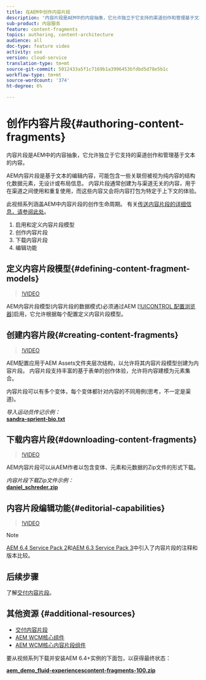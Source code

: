 ```yaml
---
title: 在AEM中创作内容片段
description: '内容片段是AEM中的内容抽象，它允许独立于它支持的渠道创作和管理基于文本的内容。 '
sub-product: 内容服务
feature: content-fragments
topics: authoring, content-architecture
audience: all
doc-type: feature video
activity: use
version: cloud-service
translation-type: tm+mt
source-git-commit: 5012433a5f1c7169b1a3996453bfdbd5d78e5b1c
workflow-type: tm+mt
source-wordcount: '374'
ht-degree: 6%

---
```



# 创作内容片段{#authoring-content-fragments}

内容片段是AEM中的内容抽象，它允许独立于它支持的渠道创作和管理基于文本的内容。

AEM内容片段是基于文本的编辑内容，可能包含一些关联但被视为纯内容的结构化数据元素，无设计或布局信息。 内容片段通常创建为与渠道无关的内容，用于在渠道之间使用和重复使用，而这些内容又会将内容打包为特定于上下文的体验。

此视频系列涵盖AEM中内容片段的创作生命周期。 有关[传送内容片段的详细信息，请参阅此处](content-fragments-delivery-feature-video-use.md)。

1. 启用和定义内容片段模型
2. 创作内容片段
3. 下载内容片段
4. 编辑功能

## 定义内容片段模型{#defining-content-fragment-models}

>[!VIDEO](https://video.tv.adobe.com/v/22452/?quality=12&learn=on)

AEM内容片段模型(内容片段的数据模式)必须通过AEM [[!UICONTROL 配置浏览器]](https://docs.adobe.com/content/help/en/experience-manager-cloud-service/implementing/developing/configurations.html)启用，它允许根据每个配置定义内容片段模型。

## 创建内容片段{#creating-content-fragments}

>[!VIDEO](https://video.tv.adobe.com/v/22451/?quality=12&learn=on)

AEM配置应用于AEM Assets文件夹层次结构，以允许将其内容片段模型创建为内容片段。 内容片段支持丰富的基于表单的创作体验，允许将内容建模为元素集合。

内容片段可以有多个变体，每个变体都针对内容的不同用例(思考，不一定是渠道)。

*导入运动员传记示例：*\
**[sandra-sprient-bio.txt](assets/sandra-sprient-bio.txt)**

## 下载内容片段{#downloading-content-fragments}

>[!VIDEO](https://video.tv.adobe.com/v/22450/?quality=12&learn=on)

AEM内容片段可以从AEM作者以包含变体、元素和元数据的Zip文件的形式下载。

*内容片段下载Zip文件示例：*\
**[daniel_schreder.zip](assets/daniel_schreder.zip)**

## 内容片段编辑功能{#editorial-capabilities}

>[!VIDEO](https://video.tv.adobe.com/v/25891/?quality=12&learn=on)

>[!NOTE]
>
> [AEM 6.4 Service Pack 2](https://helpx.adobe.com/cn/experience-manager/aem-releases-updates.html)和[AEM 6.3 Service Pack 3](https://helpx.adobe.com/experience-manager/6-3/release-notes/sp3-release-notes.html)中引入了内容片段的注释和版本比较。

## 后续步骤

了解[交付内容片段](content-fragments-delivery-feature-video-use.md)。

## 其他资源 {#additional-resources}

* [交付内容片段](content-fragments-delivery-feature-video-use.md)
* [AEM WCM核心组件](https://docs.adobe.com/content/help/zh-Hans/experience-manager-core-components/using/introduction.html)
* [AEM WCM核心内容片段组件](https://docs.adobe.com/content/help/zh-Hans/experience-manager-core-components/using/components/content-fragment-component.html)

要从视频系列下载并安装AEM 6.4+实例的下面包，以获得最终状态：

**[aem_demo_fluid-experiencescontent-fragments-100.zip](assets/aem_demo_fluid-experiencescontent-fragments-100.zip)**
